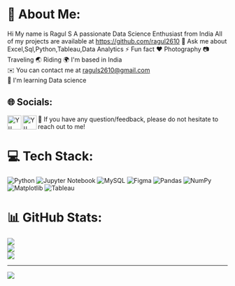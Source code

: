 # 💫 About Me:
  Hi My name is Ragul S
   A passionate Data Science Enthusiast from India
   All of my projects are available at https://github.com/ragul2610 💬
   Ask me about Excel,Sql,Python,Tableau,Data Analytics ⚡ 
  Fun fact ♥️ Photography 📷 Traveling 🌏 Riding
  🌍  I'm based in India<br>✉️  You can contact me at raguls2610@gmail.com<br>🧠  I'm learning Data science


## 🌐 Socials:
<a href="https://www.linkedin.com/in/ragul26/"><img align="left" src="https://raw.githubusercontent.com/yushi1007/yushi1007/main/images/linkedin.svg" alt="Yu Shi | LinkedIn" width="32px"/></a>
<a href="https://instagram.com/___r.a.g.u.l.___/"><img align="left" src="https://raw.githubusercontent.com/yushi1007/yushi1007/main/images/instagram.svg" alt="Yu Shi | Instagram" width="32px"/></a>
💬 If you have any question/feedback, please do not hesitate to reach out to me!


# 💻 Tech Stack:
![Python](https://img.shields.io/badge/python-3670A0?style=for-the-badge&logo=python&logoColor=ffdd54) ![Jupyter Notebook](https://img.shields.io/badge/jupyter-%23FA0F00.svg?style=for-the-badge&logo=jupyter&logoColor=white) ![MySQL](https://img.shields.io/badge/mysql-%2300000f.svg?style=for-the-badge&logo=mysql&logoColor=white) ![Figma](https://img.shields.io/badge/figma-%23F24E1E.svg?style=for-the-badge&logo=figma&logoColor=white) ![Pandas](https://img.shields.io/badge/pandas-%23150458.svg?style=for-the-badge&logo=pandas&logoColor=white) ![NumPy](https://img.shields.io/badge/numpy-%23013243.svg?style=for-the-badge&logo=numpy&logoColor=white) ![Matplotlib](https://img.shields.io/badge/Matplotlib-%23ffffff.svg?style=for-the-badge&logo=Matplotlib&logoColor=black) ![Tableau](https://img.shields.io/badge/Tableau-E97627?style=for-the-badge&logo=Tableau&logoColor=blue)
# 📊 GitHub Stats:
![](https://github-readme-stats.vercel.app/api?username=ragul2610&theme=dark&hide_border=false&include_all_commits=false&count_private=false)<br/>
![](https://github-readme-streak-stats.herokuapp.com/?user=ragul2610&theme=dark&hide_border=false)<br/>
![](https://github-readme-stats.vercel.app/api/top-langs/?username=ragul2610&theme=dark&hide_border=false&include_all_commits=false&count_private=false&layout=compact)

---
[![](https://visitcount.itsvg.in/api?id=ragul2610&icon=7&color=1)](https://visitcount.itsvg.in)

<!-- Proudly created with GPRM ( https://gprm.itsvg.in ) -->
